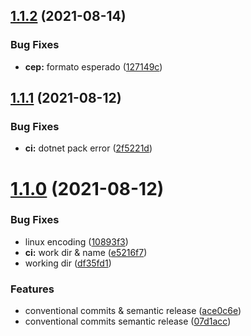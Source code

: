 ## [1.1.2](https://github.com/NetDevPack/Brasil/compare/v1.1.1...v1.1.2) (2021-08-14)


### Bug Fixes

* **cep:** formato esperado ([127149c](https://github.com/NetDevPack/Brasil/commit/127149c3430e5605324bc6132870e400ea4043e2))

## [1.1.1](https://github.com/NetDevPack/Brasil/compare/v1.1.0...v1.1.1) (2021-08-12)


### Bug Fixes

* **ci:** dotnet pack error ([2f5221d](https://github.com/NetDevPack/Brasil/commit/2f5221d53e20159c938592380fb51a2a06183fe4))

# [1.1.0](https://github.com/NetDevPack/Brasil/compare/v1.0.4...v1.1.0) (2021-08-12)


### Bug Fixes

* linux encoding ([10893f3](https://github.com/NetDevPack/Brasil/commit/10893f32382871449ecd2e8b8d2efbd2cd90e11e))
* **ci:** work dir & name ([e5216f7](https://github.com/NetDevPack/Brasil/commit/e5216f7f8fe37c151c323e7b267a0a322eab62cc))
* working dir ([df35fd1](https://github.com/NetDevPack/Brasil/commit/df35fd1ddda4a089bb5a38e132c9c9cee57aedc9))


### Features

* conventional commits & semantic release ([ace0c6e](https://github.com/NetDevPack/Brasil/commit/ace0c6eaaf36a29c508c464e7433a81558f3d9bd))
* conventional commits semantic release ([07d1acc](https://github.com/NetDevPack/Brasil/commit/07d1acc08ec8877ede2c1a6be5312f3f5ce2235a))
